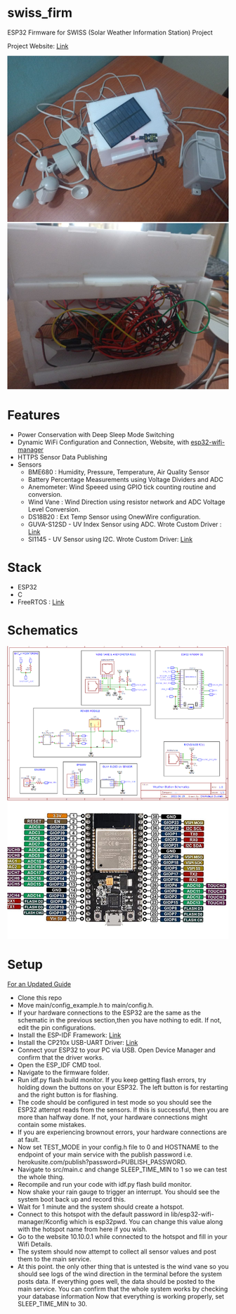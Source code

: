 # swiss_firm
ESP32 Firmware for SWISS (Solar Weather Information Station) Project 

Project Website: [Link](https://sites.google.com/view/swiss-uidesign/home)


<img src="assets/top.jpg?raw=true" />
<br />
<img src="assets/back.jpg?raw=true" />
<br />

# Features
- Power Conservation with Deep Sleep Mode Switching
- Dynamic WiFi Configuration and Connection, Website, with [esp32-wifi-manager](https://github.com/owolabioromidayo/esp32-wifi-manager)
- HTTPS Sensor Data Publishing 
- Sensors
  - BME680 : Humidity, Pressure, Temperature, Air Quality Sensor
  - Battery Percentage Measurements using Voltage Dividers and ADC
  - Anemometer: Wind Speeed using GPIO tick counting routine and conversion.
  - Wind Vane : Wind Direction using resistor network and ADC Voltage Level Conversion.
  - DS18B20 : Ext Temp Sensor using OnewWire configuration.
  - GUVA-S12SD - UV Index Sensor using ADC. Wrote Custom Driver : [Link](https://github.com/owolabioromidayo/GUVA_S12SD)
  - SI1145 - UV Sensor using I2C. Wrote Custom Driver: [Link](https://github.com/owolabioromidayo/Si1145)


# Stack
- ESP32
- C
- FreeRTOS : [Link](https://freertos.org/)

# Schematics

<img src="assets/schematics.png?raw=true" />
<img src="assets/pinout.jpg?raw=true" />

# Setup 

[For an Updated Guide](https://sites.google.com/view/swiss-uidesign/guide/firmware-setup)
- Clone this repo
- Move main/config_example.h to main/config.h.
- If your hardware connections to the ESP32 are the same as the schematic in the previous section,then you have nothing to edit. If not, edit the pin configurations.
- Install the ESP-IDF Framework: [Link](https://dl.espressif.com/dl/esp-idf/) 
- Install the CP210x USB-UART Driver: [Link](https://www.silabs.com/developers/usb-to-uart-bridge-vcp-drivers)  
 - Connect your ESP32 to your PC via USB. Open Device Manager and confirm that the driver works.
 - Open the ESP_IDF CMD tool.
 - Navigate to the firmware folder.
 - Run idf.py flash build monitor. If you keep getting flash errors, try holding down the buttons on your ESP32. The left button is for restarting and the right button     is for flashing.
 - The code should be configured in test mode so you should see the ESP32 attempt reads from the sensors. If this is successful, then you are more than halfway done.       If not, your hardware connections might contain some mistakes.
 - If you are experiencing brownout errors, your hardware connections are at fault.
 - Now set TEST_MODE in your config.h file to 0 and HOSTNAME to the endpoint of your main service with the publish password i.e. herokusite.com/publish?password=PUBLISH_PASSWORD. 
 - Navigate to src/main.c and change SLEEP_TIME_MIN to 1 so we can test the whole thing.
 - Recompile and run your code with idf.py flash build monitor.  
 - Now shake your rain gauge to trigger an interrupt. You should see the system boot back up and record this. 
 - Wait for 1 minute and the system should create a hotspot.
 - Connect to this hotspot with the default password in lib/esp32-wifi-manager/Kconfig which is esp32pwd.  You can change this value along with the hotspot name from here if you wish.
 - Go to the website 10.10.0.1 while connected to the hotspot and fill in your Wifi Details.
 - The system should now attempt to collect all sensor values and post them to the main service. 
 - At this point. the only other thing that is untested is the wind vane so you should see logs of the wind direction in the terminal before the system posts data.
If everything goes well, the data should be posted to the main service. You can confirm that the whole system works by checking your database information
Now that everything is working properly, set SLEEP_TIME_MIN to 30.  




